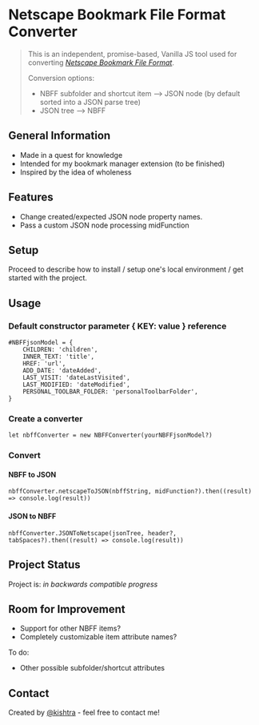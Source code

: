 # Netscape Bookmark File Format Converter

> This is an independent, promise-based, Vanilla JS tool used for converting [_Netscape Bookmark File Format_](https://docs.microsoft.com/en-us/previous-versions/windows/internet-explorer/ie-developer/platform-apis/aa753582(v=vs.85)).
>
> Conversion options:
> - NBFF subfolder and shortcut item --> JSON node (by default sorted into a JSON parse tree)
> - JSON tree --> NBFF

## General Information
- Made in a quest for knowledge
- Intended for my bookmark manager extension (to be finished)
- Inspired by the idea of wholeness

## Features
- Change created/expected JSON node property names.
- Pass a custom JSON node processing midFunction

## Setup
Proceed to describe how to install / setup one's local environment / get started with the project.

## Usage
### Default constructor parameter { KEY: value } reference
```
#NBFFjsonModel = {
	CHILDREN: 'children',
	INNER_TEXT: 'title',
	HREF: 'url',
	ADD_DATE: 'dateAdded',
	LAST_VISIT: 'dateLastVisited',
	LAST_MODIFIED: 'dateModified',
	PERSONAL_TOOLBAR_FOLDER: 'personalToolbarFolder',
}
```
### Create a converter
```
let nbffConverter = new NBFFConverter(yourNBFFjsonModel?)
```
### Convert
#### NBFF to JSON
```
nbffConverter.netscapeToJSON(nbffString, midFunction?).then((result) => console.log(result))
```
#### JSON to NBFF
```
nbffConverter.JSONToNetscape(jsonTree, header?, tabSpaces?).then((result) => console.log(result))
```
## Project Status
Project is: _in backwards compatible progress_


## Room for Improvement
- Support for other NBFF items?
- Completely customizable item attribute names?

To do:
- Other possible subfolder/shortcut attributes

## Contact
Created by [@kishtra](https://github.com/kishtra) - feel free to contact me!


<!-- Optional -->
<!-- ## License -->
<!-- This project is open source and available under the [... License](). -->

<!-- You don't have to include all sections - just the one's relevant to your project -->
